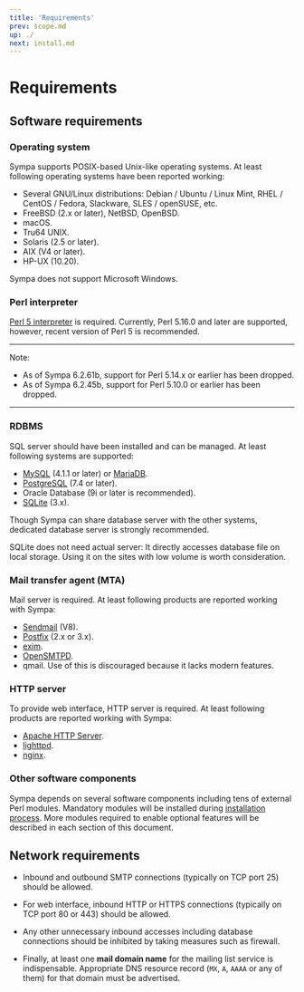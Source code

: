 ```yaml
---
title: 'Requirements'
prev: scope.md
up: ./
next: install.md
---
```


Requirements
============

Software requirements
---------------------

### Operating system

Sympa supports POSIX-based Unix-like operating systems.  At least following
operating systems have been reported working:

  - Several GNU/Linux distributions: Debian / Ubuntu / Linux Mint,
    RHEL / CentOS / Fedora, Slackware, SLES / openSUSE, etc.
  - FreeBSD (2.x or later), NetBSD, OpenBSD.
  - macOS.
  - Tru64 UNIX.
  - Solaris (2.5 or later).
  - AIX (V4 or later).
  - HP-UX (10.20).

Sympa does not support Microsoft Windows.

### Perl interpreter

[Perl 5 interpreter](https://www.perl.org/get.html) is required.
Currently, Perl 5.16.0 and later are supported, however, recent version of
Perl 5 is recommended.

----
Note:

  * As of Sympa 6.2.61b, support for Perl 5.14.x or earlier has been dropped.
  * As of Sympa 6.2.45b, support for Perl 5.10.0 or earlier has been dropped.

----

### RDBMS

SQL server should have been installed and can be managed.  At least following
systems are supported:

  - [MySQL](https://dev.mysql.com/downloads/) (4.1.1 or later)
    or [MariaDB](https://mariadb.com/downloads/mariadb-tx).
  - [PostgreSQL](https://www.postgresql.org/download/) (7.4 or later).
  - Oracle Database (9i or later is recommended).
  - [SQLite](https://www.sqlite.org/download.html) (3.x).

Though Sympa can share database server with the other systems, dedicated
database server is strongly recommended.

SQLite does not need actual server: It directly accesses database file on
local storage.  Using it on the sites with low volume is worth consideration.

### Mail transfer agent (MTA)

Mail server is required.  At least following products are reported working
with Sympa:

  - [Sendmail](https://www.proofpoint.com/us/products/email-protection/open-source-email-solution) (V8).
  - [Postfix](https://www.postfix.org/) (2.x or 3.x).
  - [exim](https://www.exim.org/mirrors.html).
  - [OpenSMTPD](https://www.opensmtpd.org/).
  - qmail.  Use of this is discouraged because it lacks modern features.

### HTTP server

To provide web interface, HTTP server is required.  At least following
products are reported working with Sympa:

  - [Apache HTTP Server](https://httpd.apache.org/download.cgi).
  - [lighttpd](https://redmine.lighttpd.net/projects/lighttpd/wiki/GetLighttpd).
  - [nginx](https://nginx.org/en/download.html).

### Other software components

Sympa depends on several software components including tens of external Perl
modules.  Mandatory modules will be installed during
[installation process](install.md).  More modules required to enable optional
features will be described in each section of this document.

Network requirements
--------------------

  * Inbound and outbound SMTP connections (typically on TCP port 25) should be
    allowed.

  * For web interface, inbound HTTP or HTTPS connections (typically on TCP
    port 80 or 443) should be allowed.

  * Any other unnecessary inbound accesses including database connections
    should be inhibited by taking measures such as firewall.

  * Finally, at least one **mail domain name** for the mailing list service is
    indispensable.  Appropriate DNS resource record (``MX``, ``A``, ``AAAA``
    or any of them) for that domain must be advertised.

